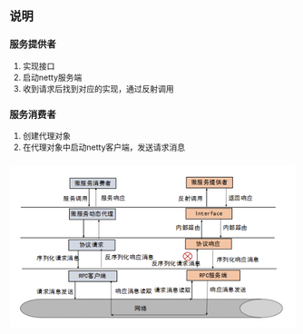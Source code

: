 ## 说明

### 服务提供者
1. 实现接口
2. 启动netty服务端
3. 收到请求后找到对应的实现，通过反射调用

### 服务消费者
1. 创建代理对象
2. 在代理对象中启动netty客户端，发送请求消息

### 
![流程图](flow_chart.png)